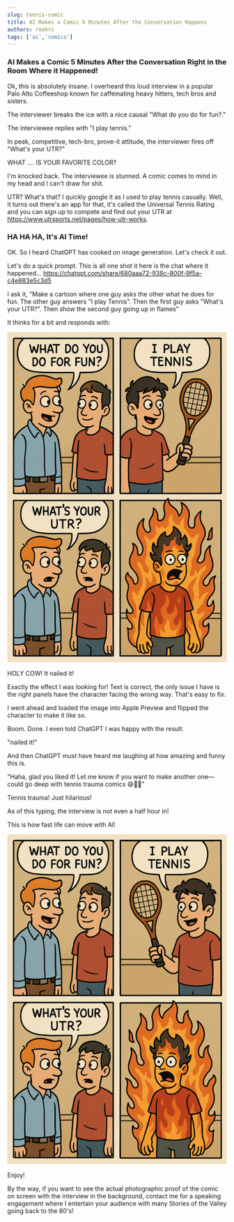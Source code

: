 ```yaml
---
slug: tennis-comic
title: AI Makes a Comic 5 Minutes After the Conversation Happens
authors: roehrs
tags: ['ai','comics']
---
```


### AI Makes a Comic 5 Minutes After the Conversation Right in the Room Where it Happened!

Ok, this is absolutely insane.  I overheard this loud interview in a popular Palo Alto Coffeeshop known for caffeinating heavy hitters, tech bros and sisters.

The interviewer breaks the ice with a nice causal "What do you do for fun?."

The interviewee replies with "I play tennis."

In peak, competitive, tech-bro, prove-it attitude, the interviewer fires off "What's your UTR?"


WHAT .... IS YOUR FAVORITE COLOR?

I'm knocked back.  The interviewee is stunned.  A comic comes to mind in my head and I can't draw for shit.

<!-- truncate -->

UTR?  What's that? I quickly google it as I used to play tennis casually.  Well, it turns out there's an app for that, it's called the Universal Tennis Rating and you can sign up to compete and find out your UTR at https://www.utrsports.net/pages/how-utr-works.

### HA HA HA, It's AI Time!

OK.  So I heard ChatGPT has cooked on image generation.  Let's check it out.

Let's do a quick prompt.  This is all one shot it here is the chat where it happened... https://chatgpt.com/share/680aaa72-938c-800f-9f5a-c4e883e5c3d5

I ask it, "Make a cartoon where one guy asks the other what he does for fun.  The other guy answers "I play Tennis".  Then the first guy asks "What's your UTR?".  Then show the second guy going up in flames"

It thinks for a bit and responds with:

![ChatGPT Response](chatgpt-tennis-comic.png)

HOLY COW!  It nailed it!

Exactly the effect I was looking for!  Text is correct, the only issue I have is the right panels have the character facing the wrong way.  That's easy to fix.

I went ahead and loaded the image into Apple Preview and flipped the character to make it like so.

Boom.  Done.  I even told ChatGPT I was happy with the result.

"nailed it!"

And then ChatGPT must have heard me laughing at how amazing and funny this is.


"Haha, glad you liked it! Let me know if you want to make another one—could go deep with tennis trauma comics 😄🎾🔥"


Tennis trauma!  Just hilarious!

As of this typing, the interview is not even a half hour in!

This is how fast life can move with AI!

![Final image with character flipped](chatgpt-tennis-comic-final.png)

Enjoy!

By the way, if you want to see the actual photographic proof of the comic on screen with the interview in the background, contact me for a speaking engagement where I entertain your audience with many Stories of the Valley going back to the 80's!



